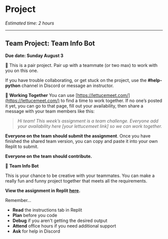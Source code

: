 # Project

_Estimated time: 2 hours_

---

## Team Project: Team Info Bot

**Due date: Sunday August 3**

<aside>

👥 This is a pair project. Pair up with a teammate (or two max) to work with you on this one.

If you have trouble collaborating, or get stuck on the project, use the **#help-python** channel in Discord or message an instructor.

</aside>

🏉 **Working Together**
You can use [https://lettucemeet.com/](https://lettucemeet.com/) to find a time to work together. If no one’s posted it yet, you can go to that page, fill out your availability, then share a message with your team members like this:

> _Hi team! This week’s assignment is a team challenge. Everyone add your availability here [your lettucemeet link] so we can work together._

**Everyone on the team should submit the assignment**. Once you have finished the shared team version, you can copy and paste it into your own Replit to submit.

**Everyone on the team should contribute.**

<aside>

🤖 **Team Info Bot**

This is your chance to be creative with your teammates. You can make a really fun and funny project together that meets all the requirements.

**View the assignment in Replit <a target="_blank" href="https://replit.com/team/kibo-fpwp6/Assignment-4-Squad-Info-Bot">here</a>.**

</aside>

Remember...

- **Read** the instructions tab in Replit
- **Plan** before you code
- **Debug** if you aren't getting the desired output
- **Attend** office hours if you need additional support
- **Ask** for help in Discord
